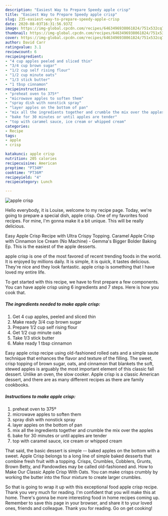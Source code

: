 ```yaml
---
description: "Easiest Way to Prepare Speedy apple crisp"
title: "Easiest Way to Prepare Speedy apple crisp"
slug: 235-easiest-way-to-prepare-speedy-apple-crisp
date: 2020-08-03T16:31:56.937Z
image: https://img-global.cpcdn.com/recipes/6463496938061824/751x532cq70/apple-crisp-recipe-main-photo.jpg
thumbnail: https://img-global.cpcdn.com/recipes/6463496938061824/751x532cq70/apple-crisp-recipe-main-photo.jpg
cover: https://img-global.cpcdn.com/recipes/6463496938061824/751x532cq70/apple-crisp-recipe-main-photo.jpg
author: David Carr
ratingvalue: 3.1
reviewcount: 6
recipeingredient:
- "4 cup apples peeled and sliced thin"
- "3/4 cup brown sugar"
- "1/2 cup self rising flour"
- "1/2 cup minute oats"
- "1/3 stick butter"
- "1 tbsp cinnamon"
recipeinstructions:
- "preheat oven to 375º"
- "microwave apples to soften them"
- "spray dish with nonstick spray"
- "layer apples on the bottom of pan"
- "mix all the ingredients together and crumble the mix over the apples"
- "bake for 30 minutes or until apples are tender"
- "top with caramel sauce, ice cream or whipped cream"
categories:
- Recipe
tags:
- apple
- crisp

katakunci: apple crisp 
nutrition: 205 calories
recipecuisine: American
preptime: "PT34M"
cooktime: "PT36M"
recipeyield: "4"
recipecategory: Lunch

---
```



![apple crisp](https://img-global.cpcdn.com/recipes/6463496938061824/751x532cq70/apple-crisp-recipe-main-photo.jpg)

Hello everybody, it is Louise, welcome to my recipe page. Today, we're going to prepare a special dish, apple crisp. One of my favorites food recipes. For mine, I'm gonna make it a bit unique. This will be really delicious.

Easy Apple Crisp Recipe with Ultra Crispy Topping. Caramel Apple Crisp with Cinnamon Ice Cream (No Machine) - Gemma&#39;s Bigger Bolder Baking Ep. This is the easiest of the apple desserts.

apple crisp is one of the most favored of recent trending foods in the world. It is enjoyed by millions daily. It is simple, it is quick, it tastes delicious. They're nice and they look fantastic. apple crisp is something that I have loved my entire life.


To get started with this recipe, we have to first prepare a few components. You can have apple crisp using 6 ingredients and 7 steps. Here is how you cook that.

##### The ingredients needed to make apple crisp:

1. Get 4 cup apples, peeled and sliced thin
1. Make ready 3/4 cup brown sugar
1. Prepare 1/2 cup self rising flour
1. Get 1/2 cup minute oats
1. Take 1/3 stick butter
1. Make ready 1 tbsp cinnamon


Easy apple crisp recipe using old-fashioned rolled oats and a simple saute technique that enhances the flavor and texture of the filling. The sweet, crisp topping of brown sugar, oats, and cinnamon that blankets the soft, stewed apples is arguably the most important element of this classic fall dessert. Unlike an oven, the slow cooker. Apple crisp is a classic American dessert, and there are as many different recipes as there are family cookbooks. 

##### Instructions to make apple crisp:

1. preheat oven to 375º
1. microwave apples to soften them
1. spray dish with nonstick spray
1. layer apples on the bottom of pan
1. mix all the ingredients together and crumble the mix over the apples
1. bake for 30 minutes or until apples are tender
1. top with caramel sauce, ice cream or whipped cream


That said, the basic dessert is simple -- baked apples on the bottom with a sweet. Apple Crisp belongs to a long line of simple baked desserts that combine fresh fruit with a topping. Crisps, Crumbles, Cobblers, Grunts, Brown Betty, and Pandowdies may be called old-fashioned and. How to Make Our Classic Apple Crisp With Oats. You can make crisps crumbly by working the butter into the flour mixture to create larger crumbles. 

So that is going to wrap it up with this exceptional food apple crisp recipe. Thank you very much for reading. I'm confident that you will make this at home. There's gonna be more interesting food in home recipes coming up. Remember to save this page in your browser, and share it to your loved ones, friends and colleague. Thank you for reading. Go on get cooking!
